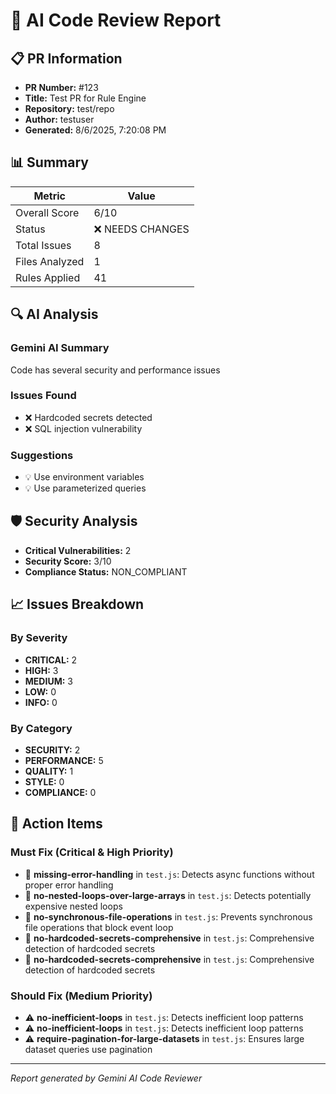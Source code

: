 # 🤖 AI Code Review Report

## 📋 PR Information
- **PR Number:** #123
- **Title:** Test PR for Rule Engine
- **Repository:** test/repo
- **Author:** testuser
- **Generated:** 8/6/2025, 7:20:08 PM

## 📊 Summary
| Metric | Value |
|--------|-------|
| Overall Score | 6/10 |
| Status | ❌ NEEDS CHANGES |
| Total Issues | 8 |
| Files Analyzed | 1 |
| Rules Applied | 41 |

## 🔍 AI Analysis
### Gemini AI Summary
Code has several security and performance issues

### Issues Found
- ❌ Hardcoded secrets detected
- ❌ SQL injection vulnerability

### Suggestions
- 💡 Use environment variables
- 💡 Use parameterized queries

## 🛡️ Security Analysis
- **Critical Vulnerabilities:** 2
- **Security Score:** 3/10
- **Compliance Status:** NON_COMPLIANT

## 📈 Issues Breakdown

### By Severity
- **CRITICAL:** 2
- **HIGH:** 3
- **MEDIUM:** 3
- **LOW:** 0
- **INFO:** 0

### By Category
- **SECURITY:** 2
- **PERFORMANCE:** 5
- **QUALITY:** 1
- **STYLE:** 0
- **COMPLIANCE:** 0

## 🎯 Action Items

### Must Fix (Critical & High Priority)
- 🚨 **missing-error-handling** in `test.js`: Detects async functions without proper error handling
- 🚨 **no-nested-loops-over-large-arrays** in `test.js`: Detects potentially expensive nested loops
- 🚨 **no-synchronous-file-operations** in `test.js`: Prevents synchronous file operations that block event loop
- 🚨 **no-hardcoded-secrets-comprehensive** in `test.js`: Comprehensive detection of hardcoded secrets
- 🚨 **no-hardcoded-secrets-comprehensive** in `test.js`: Comprehensive detection of hardcoded secrets



### Should Fix (Medium Priority)
- ⚠️ **no-inefficient-loops** in `test.js`: Detects inefficient loop patterns
- ⚠️ **no-inefficient-loops** in `test.js`: Detects inefficient loop patterns
- ⚠️ **require-pagination-for-large-datasets** in `test.js`: Ensures large dataset queries use pagination


---
*Report generated by Gemini AI Code Reviewer*